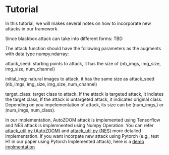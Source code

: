 # Tutorial

In this tutorial, we will makes several notes on how to incorporate new attacks in our framework.

Since blackbox attack can take into different forms: TBD
 
The attack function should have the following parameters as the augments with data type numpy.ndarray:

attack_seed: starting points to attack, it has the size of (nb_imgs, img_size, img_size, num_channel)

initial_img: natural images to attack, it has the same size as attack_seed (nb_imgs, img_size, img_size, num_channel)

target_class: target class to attack. If the attack is targeted attack, it indiates the target class; If the attack is untargeted attack, it indicates original class. Depending on you impelementation of attack, its size can be (num_imgs,) or (num_imgs, num_class).

In our implementation, AutoZOOM attack is implemented using Tensorflow and NES attack is implemnented using Numpy Operation. You can refer [attack_util.py (AutoZOOM)](https://github.com/suyeecav/Hybrid-Attack/blob/master/imagenet/autozoom/attack_utils.py) and [attack_util.py (NES)](https://github.com/suyeecav/Hybrid-Attack/blob/master/imagenet/nes/attack_utils.py) more detailed implementation. If you want incorpate new attack using Pytorch (e.g., test H1 in our paper using Pytorch Implemented attack), here is a [demo implmentation](https://drive.google.com/file/d/16PodfFGcUpMIOO20Uuyry6xf79njt7Ho/view?usp=sharing)